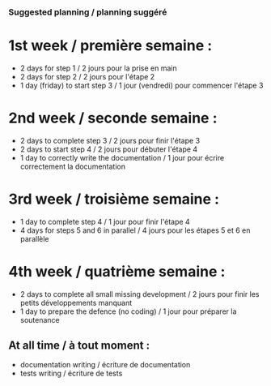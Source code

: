 ### Suggested planning / planning suggéré
# 1st week / première semaine :
- 2 days for step 1 / 2 jours pour la prise en main
- 2 days for step 2 / 2 jours pour l'étape 2
- 1 day (friday) to start step 3 / 1 jour (vendredi) pour commencer l'étape 3
# 2nd week / seconde semaine :
- 2 days to complete step 3 / 2 jours pour finir l'étape 3
- 2 days to start step 4 / 2 jours pour débuter l'étape 4
- 1 day to correctly write the documentation / 1 jour pour écrire correctement la documentation
# 3rd week / troisième semaine :
- 1 day to complete step 4 / 1 jour pour finir l'étape 4
- 4 days for steps 5 and 6 in parallel / 4 jours pour les étapes 5 et 6 en parallèle
# 4th week / quatrième semaine :
- 2 days to complete all small missing development / 2 jours pour finir les petits développements manquant
- 1 day to prepare the defence (no coding) / 1 jour pour préparer la soutenance 

## At all time / à tout moment :
- documentation writing / écriture de documentation
- tests writing / écriture de tests
